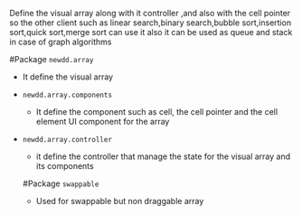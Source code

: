 Define the visual array along with it controller ,and also with the cell pointer
so the other client such as linear search,binary search,bubble sort,insertion sort,quick sort,merge sort can use it
also it can be used as queue and stack in case of graph algorithms

#Package `newdd.array`
- It define the visual array
- `newdd.array.components`
  - It define the component such as cell, the cell pointer and the cell element UI component for the array
- `newdd.array.controller`
  - it define the controller that manage the state for the visual array and its components

  #Package `swappable`
  - Used for swappable but non draggable array